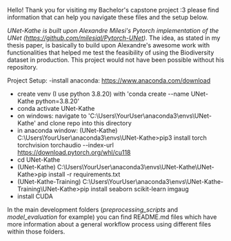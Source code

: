 Hello! Thank you for visiting my Bachelor's capstone project :3 please find information that can help you navigate these files and the setup below. 

_UNet-Kathe is built upon Alexandre Milesi's Pytorch implementation of the UNet (https://github.com/milesial/Pytorch-UNet)._ The idea, as stated in my thesis paper, is basically to build upon Alexandre's awesome work with functionalities that helped me test the feasibility of using the Biodiversity dataset in production. This project would not have been possible without his repository. 

Project Setup:
-install anaconda: https://www.anaconda.com/download 
- create venv (I use python 3.8.20) with 'conda create --name UNet-Kathe python=3.8.20'
- conda activate UNet-Kathe
- on windows: navigate to 'C:\Users\YourUser\anaconda3\envs\UNet-Kathe' and clone repo into this directory
- in anaconda window: (UNet-Kathe) C:\Users\YourUser\anaconda3\envs\UNet-Kathe>pip3 install torch torchvision torchaudio --index-url https://download.pytorch.org/whl/cu118
- cd UNet-Kathe
- (UNet-Kathe) C:\Users\YourUser\anaconda3\envs\UNet-Kathe\UNet-Kathe>pip install -r requirements.txt
- (UNet-Kathe-Training) C:\Users\YourUser\anaconda3\envs\UNet-Kathe-Training\UNet-Kathe>pip install seaborn scikit-learn imgaug
- install CUDA


In the main development folders (_preprocessing_scripts_ and _model_evaluation_ for example) you can find README.md files which have more information about a general workflow process using different files within those folders. 
